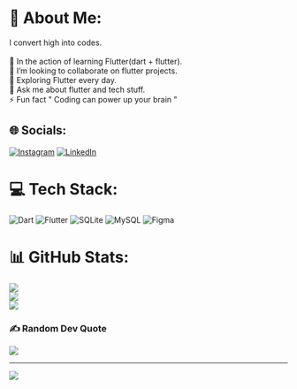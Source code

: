 # 💫 About Me:
I convert high into codes.<br><br>🔭 In the action of learning Flutter(dart + flutter).<br>👯 I’m looking to collaborate on flutter projects.<br>🌱 Exploring Flutter every day.<br>💬 Ask me about flutter and tech stuff.<br>⚡ Fun fact " Coding can power up your brain "


## 🌐 Socials:
[![Instagram](https://img.shields.io/badge/Instagram-%23E4405F.svg?logo=Instagram&logoColor=white)](https://instagram.com/maskeyp_) [![LinkedIn](https://img.shields.io/badge/LinkedIn-%230077B5.svg?logo=linkedin&logoColor=white)](https://linkedin.com/in/maskeyp) 

# 💻 Tech Stack:
![Dart](https://img.shields.io/badge/dart-%230175C2.svg?style=for-the-badge&logo=dart&logoColor=white) ![Flutter](https://img.shields.io/badge/Flutter-%2302569B.svg?style=for-the-badge&logo=Flutter&logoColor=white) ![SQLite](https://img.shields.io/badge/sqlite-%2307405e.svg?style=for-the-badge&logo=sqlite&logoColor=white) ![MySQL](https://img.shields.io/badge/mysql-%2300f.svg?style=for-the-badge&logo=mysql&logoColor=white) 	![Figma](https://img.shields.io/badge/figma-%23F24E1E.svg?style=for-the-badge&logo=figma&logoColor=white)
# 📊 GitHub Stats:
![](https://github-readme-stats.vercel.app/api?username=maskeyp&theme=dark&hide_border=true&include_all_commits=true&count_private=true)<br/>
![](https://github-readme-streak-stats.herokuapp.com/?user=maskeyp&theme=dark&hide_border=true)<br/>
![](https://github-readme-stats.vercel.app/api/top-langs/?username=maskeyp&theme=dark&hide_border=true&include_all_commits=true&count_private=false&layout=compact)

### ✍️ Random Dev Quote
![](https://quotes-github-readme.vercel.app/api?type=horizontal&theme=radical)



---
[![](https://visitcount.itsvg.in/api?id=maskeyp&icon=0&color=0)](https://visitcount.itsvg.in)
